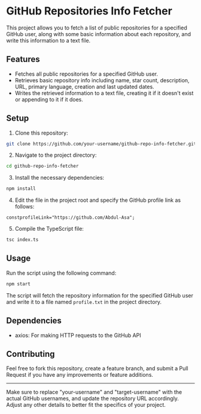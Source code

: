 # GitHub Repositories Info Fetcher

This project allows you to fetch a list of public repositories for a specified GitHub user, along with some basic information about each repository, and write this information to a text file.

## Features

- Fetches all public repositories for a specified GitHub user.
- Retrieves basic repository info including name, star count, description, URL, primary language, creation and last updated dates.
- Writes the retrieved information to a text file, creating it if it doesn't exist or appending to it if it does.

## Setup

1. Clone this repository:

```bash
git clone https://github.com/your-username/github-repo-info-fetcher.git
```

2. Navigate to the project directory:

```bash
cd github-repo-info-fetcher
```

3. Install the necessary dependencies:

```bash
npm install
```

4. Edit the file in the project root and specify the GitHub profile link as follows:

```
constprofileLink="https://github.com/Abdul-Asa";
```

5. Compile the TypeScript file:

```bash
tsc index.ts
```

## Usage

Run the script using the following command:

```bash
npm start
```

The script will fetch the repository information for the specified GitHub user and write it to a file named `profile.txt` in the project directory.

## Dependencies

- axios: For making HTTP requests to the GitHub API

## Contributing

Feel free to fork this repository, create a feature branch, and submit a Pull Request if you have any improvements or feature additions.

---

Make sure to replace "your-username" and "target-username" with the actual GitHub usernames, and update the repository URL accordingly. Adjust any other details to better fit the specifics of your project.
